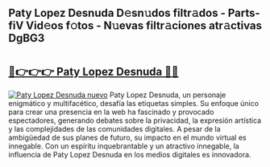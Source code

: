 ## Paty Lopez Desnuda D𝚎sn𝚞dos filtr𝚊dos - Parts-fiV Vid𝚎os f𝚘tos - N𝚞evas filtr𝚊ciones atr𝚊ctivas DgBG3

# <h2><a href="http://mb4r1lq.tromn.icu/?c=Paty+Lopez+Desnuda">🔗👉👉👉 Paty Lopez Desnuda 🔗🔗</a></h2>

[![Paty Lopez Desnuda nuevo](https://i.imgur.com/pEAQMta.gif)](http://mb4r1lq.tromn.icu/?c=Paty+Lopez+Desnuda)
Paty Lopez Desnuda, un personaje enigmático y multifacético, desafía las etiquetas simples. Su enfoque único para crear una presencia en la web ha fascinado y provocado espectadores, generando debates sobre la privacidad, la expresión artística y las complejidades de las comunidades digitales. A pesar de la ambigüedad de sus planes de futuro, su impacto en el mundo virtual es innegable. Con un espíritu inquebrantable y un atractivo innegable, la influencia de Paty Lopez Desnuda en los medios digitales es innovadora.
